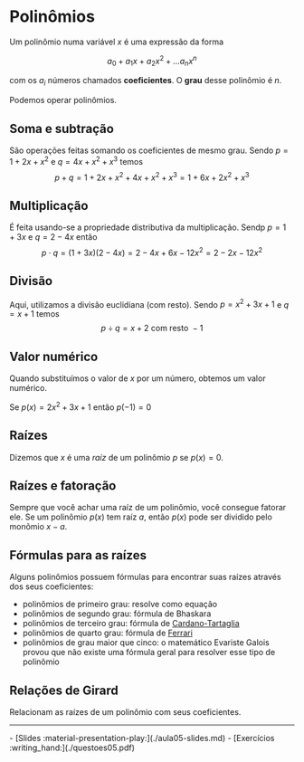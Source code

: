 # Polinômios

Um polinômio numa variável $x$ é uma expressão da forma

$$a_0 + a_1x + a_2x^2 + \ldots a_nx^n$$

com os $a_i$ números chamados **coeficientes**. O **grau** desse polinômio é $n$. 

Podemos operar polinômios.

## Soma e subtração

São operações feitas somando os coeficientes de mesmo grau. 
Sendo $p = 1 + 2x + x^2$ e $q = 4x + x^2 + x^3$ temos
$$p + q =  1 + 2x + x^2 + 4x + x^2 + x^3 = 1 + 6x + 2x^2 + x^3$$

## Multiplicação

É feita usando-se a propriedade distributiva da multiplicação.
Sendp $p = 1 + 3x$ e $q = 2 - 4x$ então 
$$p\cdot q = (1+3x)(2-4x) = 2 - 4x + 6x - 12 x^2 = 2 - 2x - 12x^2$$

## Divisão

Aqui, utilizamos a divisão euclidiana (com resto). 
Sendo $p = x^2 + 3x + 1$ e $q = x + 1$ temos 
$$p\div q =  x + 2 \text{ com resto } -1$$

## Valor numérico

Quando substituímos o valor de $x$ por um número, obtemos um valor numérico.

Se $p(x) = 2x^2 + 3x +1$ então $p(-1) = 0$

## Raízes

Dizemos que $x$ é uma _raíz_ de um polinômio $p$ se $p(x) = 0$. 

## Raízes e fatoração

Sempre que você achar uma raíz de um polinômio, você consegue fatorar ele. 
Se um polinômio $p(x)$ tem raíz $a$, então $p(x)$ pode ser dividido pelo monõmio $x-a$.

## Fórmulas para as raízes

Alguns polinômios possuem fórmulas para encontrar suas raízes através dos seus coeficientes:

- polinômios de primeiro grau: resolve como equação
- polinômios de segundo grau: fórmula de Bhaskara
- polinômios de terceiro grau: fórmula de [Cardano-Tartaglia](https://medium.com/20-21/a-f%C3%B3rmula-de-cardano-tartaglia-para-equa%C3%A7%C3%B5es-do-3%C2%BA-grau-e7273b816609)
- polinômios de quarto grau: fórmula de [Ferrari](https://www.fisica.net/FaceBook/Equacao-do-quarto-grau.pdf)
- polinômios de grau maior que cinco: o matemático Evariste Galois provou que não existe uma fórmula geral para resolver esse tipo de polinômio



## Relações de Girard

Relacionam as raízes de um polinômio com seus coeficientes. 


---

<div class="grid cards" markdown>
 - [Slides :material-presentation-play:](./aula05-slides.md)
 - [Exercícios :writing_hand:](./questoes05.pdf)
</div>
